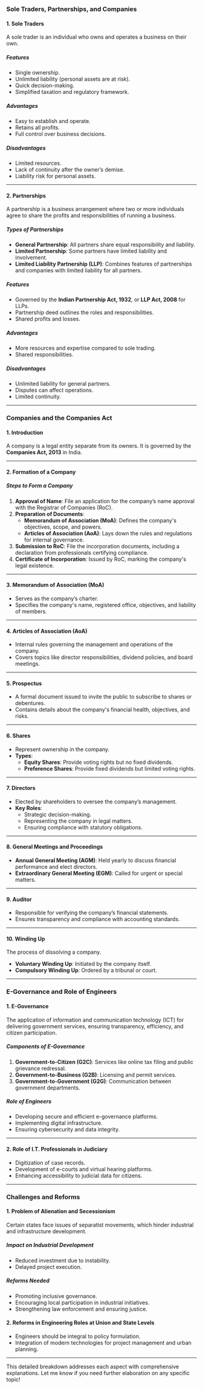 ### **Sole Traders, Partnerships, and Companies**

#### **1. Sole Traders**  
A sole trader is an individual who owns and operates a business on their own.  

##### **Features**  
- Single ownership.  
- Unlimited liability (personal assets are at risk).  
- Quick decision-making.  
- Simplified taxation and regulatory framework.  

##### **Advantages**  
- Easy to establish and operate.  
- Retains all profits.  
- Full control over business decisions.  

##### **Disadvantages**  
- Limited resources.  
- Lack of continuity after the owner’s demise.  
- Liability risk for personal assets.  

---

#### **2. Partnerships**  
A partnership is a business arrangement where two or more individuals agree to share the profits and responsibilities of running a business.  

##### **Types of Partnerships**  
- **General Partnership**: All partners share equal responsibility and liability.  
- **Limited Partnership**: Some partners have limited liability and involvement.  
- **Limited Liability Partnership (LLP)**: Combines features of partnerships and companies with limited liability for all partners.  

##### **Features**  
- Governed by the **Indian Partnership Act, 1932**, or **LLP Act, 2008** for LLPs.  
- Partnership deed outlines the roles and responsibilities.  
- Shared profits and losses.  

##### **Advantages**  
- More resources and expertise compared to sole trading.  
- Shared responsibilities.  

##### **Disadvantages**  
- Unlimited liability for general partners.  
- Disputes can affect operations.  
- Limited continuity.

---

### **Companies and the Companies Act**  

#### **1. Introduction**  
A company is a legal entity separate from its owners. It is governed by the **Companies Act, 2013** in India.

---

#### **2. Formation of a Company**

##### **Steps to Form a Company**  
1. **Approval of Name**: File an application for the company’s name approval with the Registrar of Companies (RoC).  
2. **Preparation of Documents**:  
   - **Memorandum of Association (MoA)**: Defines the company's objectives, scope, and powers.  
   - **Articles of Association (AoA)**: Lays down the rules and regulations for internal governance.  
3. **Submission to RoC**: File the incorporation documents, including a declaration from professionals certifying compliance.  
4. **Certificate of Incorporation**: Issued by RoC, marking the company's legal existence.  

---

#### **3. Memorandum of Association (MoA)**  
- Serves as the company’s charter.  
- Specifies the company's name, registered office, objectives, and liability of members.

---

#### **4. Articles of Association (AoA)**  
- Internal rules governing the management and operations of the company.  
- Covers topics like director responsibilities, dividend policies, and board meetings.

---

#### **5. Prospectus**  
- A formal document issued to invite the public to subscribe to shares or debentures.  
- Contains details about the company's financial health, objectives, and risks.  

---

#### **6. Shares**  
- Represent ownership in the company.  
- **Types**:  
  - **Equity Shares**: Provide voting rights but no fixed dividends.  
  - **Preference Shares**: Provide fixed dividends but limited voting rights.  

---

#### **7. Directors**  
- Elected by shareholders to oversee the company’s management.  
- **Key Roles**:  
  - Strategic decision-making.  
  - Representing the company in legal matters.  
  - Ensuring compliance with statutory obligations.  

---

#### **8. General Meetings and Proceedings**  
- **Annual General Meeting (AGM)**: Held yearly to discuss financial performance and elect directors.  
- **Extraordinary General Meeting (EGM)**: Called for urgent or special matters.  

---

#### **9. Auditor**  
- Responsible for verifying the company’s financial statements.  
- Ensures transparency and compliance with accounting standards.  

---

#### **10. Winding Up**  
The process of dissolving a company.  
- **Voluntary Winding Up**: Initiated by the company itself.  
- **Compulsory Winding Up**: Ordered by a tribunal or court.  

---

### **E-Governance and Role of Engineers**

#### **1. E-Governance**  
The application of information and communication technology (ICT) for delivering government services, ensuring transparency, efficiency, and citizen participation.  

##### **Components of E-Governance**  
1. **Government-to-Citizen (G2C)**: Services like online tax filing and public grievance redressal.  
2. **Government-to-Business (G2B)**: Licensing and permit services.  
3. **Government-to-Government (G2G)**: Communication between government departments.  

##### **Role of Engineers**  
- Developing secure and efficient e-governance platforms.  
- Implementing digital infrastructure.  
- Ensuring cybersecurity and data integrity.

---

#### **2. Role of I.T. Professionals in Judiciary**  
- Digitization of case records.  
- Development of e-courts and virtual hearing platforms.  
- Enhancing accessibility to judicial data for citizens.

---

### **Challenges and Reforms**

#### **1. Problem of Alienation and Secessionism**  
Certain states face issues of separatist movements, which hinder industrial and infrastructure development.  

##### **Impact on Industrial Development**  
- Reduced investment due to instability.  
- Delayed project execution.  

##### **Reforms Needed**  
- Promoting inclusive governance.  
- Encouraging local participation in industrial initiatives.  
- Strengthening law enforcement and ensuring justice.

#### **2. Reforms in Engineering Roles at Union and State Levels**  
- Engineers should be integral to policy formulation.  
- Integration of modern technologies for project management and urban planning.  

---

This detailed breakdown addresses each aspect with comprehensive explanations. Let me know if you need further elaboration on any specific topic!